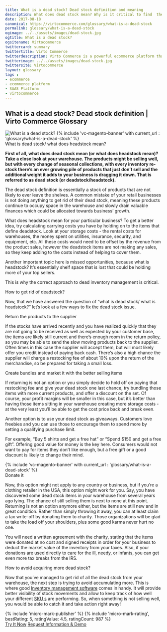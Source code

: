 ```yaml
---
title: What is a dead stock? Dead stock definition and meaning
description: What does dead stock mean? Why is it critical to find  the correct approach to dead inventory management? Learn more about it in this article.
date: 2017-08-18
canonical: https://virtocommerce.com/glossary/what-is-a-dead-stock
permalink: glossary/what-is-a-dead-stock
ogimage: ../../assets/images/dead-stock.jpg
ogtitle: What is a dead stock?
ogsitename: Virtocommerce
twittercard: summary
twittertitle: Virto Commerce
twitterdescription: Virto Commerce is a powerful ecommerce platform that includes everything you need to create an online store and sell online. Try it free with Free Community License
twitterimage: ../../assets/images/dead-stock.jpg
twittersite: Virtocommerce
layout: glossary
tags :
- ecommerce
- ecommerce platform
- SAAS Platform
- virtocommerce
---
```

<section itemscope itemtype="http://schema.org/Article">
    <meta itemprop="author" content="Virtocommerce">
    <meta itemprop="datePublished" content="2017-09-06">
    <meta itemprop="dateModified" content="2018-02-22">
    <div itemprop="articleBody" class="business-cnt">
        <div itemprop="mainEntityOfPage" class="head __cart">
            <h1 itemprop="headline" class="title">What is a dead stock? Dead stock definition | Virto Commerce Glossary</h1>
        </div>
        <span itemprop="image" itemscope itemtype="https://schema.org/ImageObject">
            <img itemprop="url contentUrl" alt="What is a dead stock?" src="assets/images/dead-stock.jpg" />
            <meta itemprop="width" content="910">
            <meta itemprop="height" content="376">
        </span>
        {% include 'vc-magento-banner' with current_url : 'glossary/what-is-a-dead-stock' %}
        <div class="section-title">What is dead stock/ what does headstock mean?</div>
        <p class="text">
            <strong>First of all, what does dead stock mean (or what does headstock mean)?  Take a close look at your warehouse. The products might be selling well, but with every change of seasonal collections, with every inventory re-stock there’s an ever growing pile of products that just don’t sell and the additional weight it adds to your business is dragging it down. That is referred to as dead stock (or deadstock/headstock). </strong>
        </p>
        <p class="text">
            The dead stock definition is essentially a stock of products that are not likely to ever leave the shelves.  A common mistake of your retail businesses is not doing anything to get rid of their dead stock, meaning these products continue to occupy space in the warehouse and slowly drain valuable finances which could be allocated towards business’ growth.
        </p>
        <p class="text">
            What does headstock mean for your particular business? To get a better idea, try calculating carrying costs you have by holding on to the items that define deadstock. Look at your storage costs - the rental costs for warehouses, the money spent on utilities, insurance, security, and equipment, etc. All these costs would need to be offset by the revenue from the product sales, however the deadstock items are not making any sales, so they keep adding to the costs instead of helping to cover them.
        </p>
        <p class="text">
            Another important topic here is missed opportunities, because what is headstock? It’s essentially shelf space that is lost that could be holding more of your top sellers.
        </p>
        <p class="text">
            This is why the correct approach to dead inventory management is critical.
        </p>
        <div class="section-title">How to get rid of deadstock?</div>
        <p class="text">
            Now, that we have answered the question of “what is dead stock/ what is headstock?” let’s look at a few ways to fix the dead stock issue.
        </p>
        <div class="section-title-h4">Return the products to the supplier</div>
        <p class="text">
            If the stocks have arrived recently and you have realized quickly that they are not going to be received as well as expected by your customer base, the items are likely still current and there’s enough room in the return policy, so you may be able to send the slow moving products back to the supplier. Often times in this case the supplier will accept them, but will most likely offer you credit instead of paying back cash. There’s also a high chance the supplier will charge a restocking fee of about 10% upon the return of the merchandise, so be prepared for taking a small loss.
        </p>
        <div class="section-title-h4">Create bundles and market it with the better selling items</div>
        <p class="text">
            If returning is not an option or you simply decide to hold off on paying that restocking fee and give your dead stock one last chance, try bundling those items with more current products, and offer a discount on the set. Of course, your profit margins will be smaller in this case, but it’s better than having those items sitting in your warehouse creating more storage costs - at the very least you’ll be able to get the cost price back and break even.
        </p>
        <p class="text">
            Another option is to use your dead stock as giveaways. Customers love freebies and you can use those to encourage them to spend more by setting a qualifying purchase limit.
        </p>
        <p class="text">
            For example, “Buy 5 shirts and get a free hat” or “Spend $150 and get a free gift”.  Offering good value for money is the key here. Consumers would not want to pay for items they don’t like enough, but a free gift or a good discount is likely to change their mind.
        </p>
        {% include 'vc-magento-banner' with current_url : 'glossary/what-is-a-dead-stock' %}
        <div class="section-title-h4">Donate it</div>
        <p class="text">
            Now, this option might not apply to any country or business, but if you’re a clothing retailer in the USA, this option might work for you.
            Say, you have discovered some dead stock items in your warehouse from several years ago lying. The chance of still selling them is next to none at this point. Returning is not an option anymore either, but the items are still new and in great condition. Rather than simply throwing it away, you can at least claim a tax write-off by donating them to charity. Those organizations will be glad to take the load off your shoulders, plus some good karma never hurt no one.
        </p>
        <p class="text">
            You will need a written agreement with the charity, stating that the items were donated at no cost and signed receipts in order for your business to deduct the market value of the inventory from your taxes. Also, if your donations are used directly to care for the ill, needy, or infants, you can get even more tax breaks from the IRS.
        </p>
        <div class="section-title">How to avoid acquiring more dead stock?</div>
        <p class="text">
            Now that you’ve managed to get rid of all the dead stock from your warehouse, the next step is trying to avoid accumulating more. This is where good <a href="{{ '/glossary/what-is-inventory-management' | absolute_url }}">Inventory management software</a> comes in handy. It will provide better visibility of stock movements and allow to keep track of how well your different <a href="{{ '/glossary/what-is-sku' | absolute_url }}">SKU s</a> are performing. So, when something is not selling well, you would be able to catch it and take action right away!
        </p>
        {% include 'micro-mark-publisher' %}
        {% include 'micro-mark-rating', bestRating: 5, ratingValue: 4.5, ratingCount: 987 %}
        <div class="actions">
            <a class="btn btn--orange" href="/contact-us">Try It Now</a>
            <a class="btn btn--orange" href="/contact-us">Request Information & Demo</a>
        </div>
    </div>
</section>